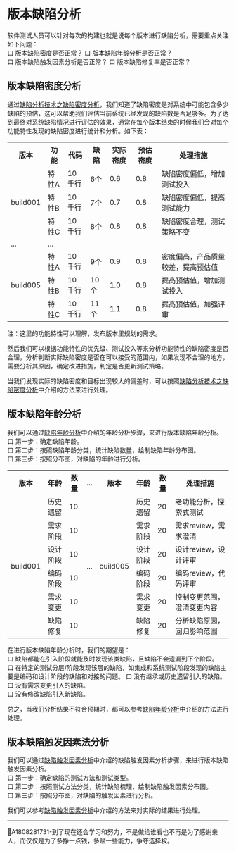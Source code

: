 # 版本缺陷分析

软件测试人员可以针对每次的构建也就是说每个版本进行缺陷分析，需要重点关注如下问题：   
口  版本缺陷密度是否正常？
口  版本缺陷年龄分析是否正常？   
口  版本缺陷触发因素分析是否正常？
口  版本缺陷修复率是否正常？

## 版本缺陷密度分析
通过[缺陷分析技术之缺陷密度分析](books/缺陷密度分析.md)，我们知道了缺陷密度是对系统中可能包含多少缺陷的预估，这可以帮助我们评估当前系统已经发现的缺陷数是否足够多。为了达到最终对系统缺陷情况进行评估的效果，通常在每个版本结束的时候我们会对每个功能特性发现的缺陷密度进行统计和分析。如下表：
<table>
	<tr>
		<th>版本</th>
		<th>功能</th>
		<th>代码</th>
		<th>缺陷</th>
		<th>实际密度</th>
		<th>预估密度</th>
		<th>处理措施</th>
	</tr>
	<tr>
		<td rowspan="3">build001</td>
		<td>特性A</td>
		<td>10千行</td>
		<td>6个</td>
		<td>0.6</td>
		<td>0.8</td>
		<td>缺陷密度偏低，增加测试投入</td>
	</tr>
	<tr>
		<td>特性B</td>
		<td>10千行</td>
		<td>7个</td>
		<td>0.7</td>
		<td>0.8</td>
		<td>缺陷密度偏低，提高测试能力</td>
	</tr>
	<tr>
		<td>特性C</td>
		<td>10千行</td>
		<td>8个</td>
		<td>0.8</td>
		<td>0.8</td>
		<td>缺陷密度合理，测试策略不变</td>
	</tr>
	<tr>
		<td >...</td>
		<td colspan="6">...</td>
	</tr>
	<tr>
		<td rowspan="3">build005</td>
		<td>特性A</td>
		<td>10千行</td>
		<td>9个</td>
		<td>0.9</td>
		<td>0.8</td>
		<td>密度偏高，产品质量较差，提高预估值</td>
	</tr>
	<tr>
		<td>特性B</td>
		<td>10千行</td>
		<td>10个</td>
		<td>1.0</td>
		<td>0.8</td>
		<td>提高预估值，增加测试投入</td>
	</tr>
	<tr>
		<td>特性C</td>
		<td>10千行</td>
		<td>11个</td>
		<td>1.1</td>
		<td>0.8</td>
		<td>提高预估值，加强评审</td>
	</tr>
</table>

注：这里的功能特性可以理解，发布版本里规划的需求。

然后我们可以根据功能特性的优先级、测试投入等来分析功能特性的缺陷密度是否合理，分析判断实际缺陷密度是否在可以接受的范围内，如果发现不合理的地方，需要分析其原因，确定改进措施，判定是否更新测试策略。

当我们发现实际的缺陷密度和目标出现较大的偏差时，可以按照[缺陷分析技术之缺陷密度分析](books/缺陷密度分析.md)中介绍的方法来进行处理。

## 版本缺陷年龄分析

我们可以通过[缺陷年龄分析](books/缺陷年龄分析.md)中介绍的年龄分析步骤，来进行版本缺陷年龄分析。   
口 第一步：确定缺陷年龄。   
口 第二步：按照缺陷年龄分类，统计缺陷数量，绘制缺陷年龄分布图。   
口 第三步：按照分布图，对缺陷的年龄进行分析。   

<table>
	<tr>
		<th>版本</th>
		<th>年龄</th>
		<th>数量</th>
		<th>...</th>
		<th>版本</th>
		<th>年龄</th>
		<th>数量</th>
		<th>处理措施</th>
	</tr>
	<tr>
		<td rowspan="6">build001</td>
		<td>历史遗留</td>
		<td>10</td>
		<td rowspan="6">...</td>
		<td rowspan="6">build005</td>
		<td>历史遗留</td>
		<td>20</td>
		<td>老功能分析，探索式测试</td>
	</tr>
	<tr>
		<td>需求阶段</td>
		<td>10</td>
		<td>需求阶段</td>
		<td>20</td>
		<td>需求review，需求澄清</td>
	</tr>
	<tr>
		<td>设计阶段</td>
		<td>10</td>
		<td>设计阶段</td>
		<td>20</td>
		<td>设计review，设计评审</td>
	</tr>
	<tr>
		<td>编码阶段</td>
		<td>10</td>
		<td>编码阶段</td>
		<td>20</td>
		<td>编码review，代码评审</td>
	</tr>
	<tr>
		<td>需求变更</td>
		<td>10</td>
		<td>需求变更</td>
		<td>20</td>
		<td>控制变更范围，澄清变更内容</td>
	</tr>
	<tr>
		<td>缺陷修复</td>
		<td>10</td>
		<td>缺陷修复</td>
		<td>20</td>
		<td>分析缺陷原因，回归影响范围</td>
	</tr>
</table>

在进行版本缺陷年龄分析时，我们的期望是：   
口 缺陷都能在引入阶段就能及时发现该类缺陷，且缺陷不会遗漏到下个阶段。   
口 在特定的测试分层/阶段发现该层的缺陷，如集成和系统测试阶段发现的缺陷主要是编码和设计阶段的缺陷和对接的问题。 
口 没有继承或历史遗留引入的缺陷。   
口 没有需求变更引入的缺陷。   
口 没有修改缺陷引入新缺陷。   

总之，当我们分析结果不符合预期时，都可以参考[缺陷年龄分析](books/缺陷年龄分析.md)中介绍的方法进行处理。

## 版本缺陷触发因素法分析

我们可以通过[缺陷触发因素分析](books/缺陷触发因素分析.md)中介绍的缺陷触发因素分析步骤，来进行版本缺陷触发因素分析。     
口 第一步：确定缺陷的测试方法和测试类型。   
口 第二步：按照测试方法分类，统计缺陷梳理，绘制缺陷触发因素分布图。   
口 第三步：按照分布图，对缺陷的触发因素进行分析。   

我们可以参考[缺陷触发因素分析](books/缺陷触发因素分析.md)中介绍的方法来对实际的结果进行处理。

* * *
:bell:A1808281731-到了现在还会学习和努力，不是做给谁看也不再是为了感谢亲人，而仅仅是为了多挣一点钱，多赋一些能力，争夺选择权。

